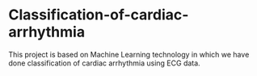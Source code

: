 # Classification-of-cardiac-arrhythmia
This project is based on  Machine Learning technology in which we have done classification of cardiac arrhythmia using ECG data.
